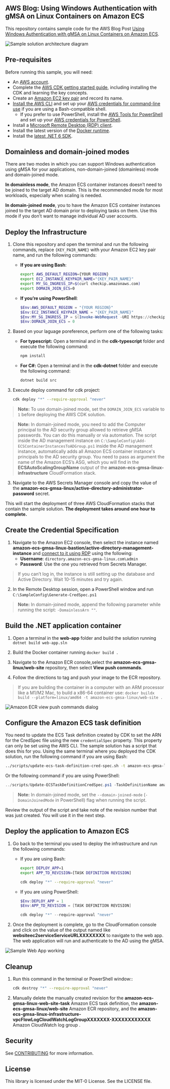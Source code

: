 ## AWS Blog: Using Windows Authentication with gMSA on Linux Containers on Amazon ECS

This repository contains sample code for the AWS Blog Post [Using Windows Authentication with gMSA on Linux Containers on Amazon ECS](https://aws.amazon.com/blogs/containers/using-windows-authentication-with-gmsa-on-linux-containers-on-amazon-ecs/). 

![Sample solution architecture diagram](/docs/images/architecture.jpg)

## Pre-requisites

Before running this sample, you will need:

* An [AWS account](https://aws.amazon.com/).
* Complete the [AWS CDK getting started guide](https://docs.aws.amazon.com/cdk/latest/guide/getting_started.html), including installing the CDK and learning the key concepts.
* Create an [Amazon EC2 key pair](https://docs.aws.amazon.com/cli/latest/userguide/cli-services-ec2-keypairs.html) and record its name.
* [Install the AWS CLI](https://docs.aws.amazon.com/cli/latest/userguide/install-cliv2.html) and set up your [AWS credentials for command-line use](https://docs.aws.amazon.com/cdk/latest/guide/getting_started.html#getting_started_prerequisites) if you are using a Bash-compatible shell.
  * If you prefer to use PowerShell, install the [AWS Tools for PowerShell](https://aws.amazon.com/powershell/) and set up your [AWS credentials for PowerShell](https://docs.aws.amazon.com/powershell/latest/userguide/specifying-your-aws-credentials.html).
* Install a [Microsoft Remote Desktop (RDP) client](https://docs.microsoft.com/en-us/windows-server/remote/remote-desktop-services/clients/remote-desktop-clients).
* Install the latest version of the [Docker runtime](https://docs.docker.com/engine/install/).
* Install the [latest .NET 6 SDK](https://dotnet.microsoft.com/en-us/download/dotnet/6.0).

## Domainless and domain-joined modes

There are two modes in which you can support Windows authentication using gMSA for your applications, non-domain-joined (domainless) mode and domain-joined mode. 

**In domainless mode**, the Amazon ECS container instances doesn’t need to be joined to the target AD domain. This is the recommended mode for most workloads, especially when scaling is needed.

**In domain-joined mode**, you to have the Amazon ECS container instances joined to the target AD domain prior to deploying tasks on them. Use this mode if you don’t want to manage individual AD user accounts.

## Deploy the Infrastructure

1. Clone this repository and open the terminal and run the following commands, replace `{KEY_PAIR_NAME}` with your Amazon EC2 key pair name, and run the following commands: 
    * **If you are using Bash**:
        ``` bash
        export AWS_DEFAULT_REGION={YOUR REGION}
        export EC2_INSTANCE_KEYPAIR_NAME="{KEY_PAIR_NAME}"
        export MY_SG_INGRESS_IP=$(curl checkip.amazonaws.com)
        export DOMAIN_JOIN_ECS=0
        ```
    * **If you’re using PowerShell**:
        ```powershell
        $Env:AWS_DEFAULT_REGION = "{YOUR REGION}"
        $Env:EC2_INSTANCE_KEYPAIR_NAME = "{KEY_PAIR_NAME}"
        $Env:MY_SG_INGRESS_IP = $(Invoke-WebRequest -URI https://checkip.amazonaws.com).ToString().Trim()
        $Env:DOMAIN_JOIN_ECS = 0   
        ```

3. Based on your laguage poreference, perform one of the following tasks:
    * **For typescript:** Open a terminal and in the **cdk-typescript** folder and execute the following command:
      ``` bash
      npm install
      ```
    * **For C#:** Open a terminal and in the **cdk-dotnet** folder and execute the following command:
      ``` bash
      dotnet build src
      ```
4. Execute deploy command for cdk project:
    ``` bash
    cdk deploy "*" --require-approval "never"
    ```


> **Note:** To use domain-joined mode, set the `DOMAIN_JOIN_ECS` variable to `1` before deploying the AWS CDK solution.

> **Note:** In domain-joined mode, you need to add the Computer principal to the AD security group allowed to retrieve gMSA passwords. You can do this manually or via automation. The script inside the AD management instance on `C:\SampleConfig\Add-ECSContainerInstancesToADGroup.ps1` inside the AD management instance, automatically adds all Amazon ECS container instance's principals to the AD security group. You need to pass as argument the name of the Amazon ECS’s ASG, which you will find in the **ECSAutoScalingGroupName** output of the **amazon-ecs-gmsa-linux-infrastructure** CloudFormation stack.

3. Navigate to the AWS Secrets Manager console and copy the value of the **amazon-ecs-gmsa-linux/active-directory-administrator-password** secret. 

This will start the deployment of three AWS CloudFormation stacks that contain the sample solution. **The deployment takes around one hour to complete.**
## Create the Credential Specification

1. Navigate to the Amazon EC2 console, then select the instance named **amazon-ecs-gmsa-linux-bastion/active-directory-management-instance** and [connect to it using RDP](https://docs.aws.amazon.com/AWSEC2/latest/WindowsGuide/connecting_to_windows_instance.html#connect-rdp) using the following:
   * **Username**: `directory.amazon-ecs-gmsa-linux.com\admin`
   * **Password**: Use the one you retrieved from Secrets Manager.

> If you can’t log in, the instance is still setting up the database and Active Directory. Wait 10-15 minutes and try again.

2. In the Remote Desktop session, open a PowerShell window and run `C:\SampleConfig\Generate-CredSpec.ps1`

> **Note:** In domain-joined mode, append the following parameter while running the script: `-DomainlessArn ""`.

## Build the .NET application container

1. Open a terminal in the **web-app** folder and build the solution running `dotnet build web-app.sln`

2. Build the Docker container running `docker build .`

3. Navigate to the Amazon ECR console,select the **amazon-ecs-gmsa-linux/web-site** repository, then select **View push commands**. 

4. Follow the directions to tag and push your image to the ECR repository. 

> If you are building the container in a computer with an ARM processor like a M1/M2 Mac, to build a x86-64 container use: `docker buildx build --platform=linux/amd64 -t amazon-ecs-gmsa-linux/web-site .`

![Amazon ECR view push commands dialog](/docs/images/ecr_push_commands.jpg)

## Configure the Amazon ECS task definition
You need to update the ECS Task definition created by CDK to set the ARN for the CredSpec file using the new `credentialSpec` property. This property can only be set using the AWS CLI. The sample solution has a script that does this for you. Using the same terminal where you deployed the CDK solution, run the following command if you are using Bash:

``` bash
../scripts/update-ecs-task-definition-cred-spec.sh -t amazon-ecs-gmsa-linux-web-site-task
```

Or the following command if you are using PowerShell:

```powershell
../scripts/Update-ECSTaskDefinitionCredSpec.ps1 -TaskDefinitionName amazon-ecs-gmsa-linux-web-site-task 
```

> **Note:** In domain-joined mode, set the `--domain-joined-mode` (`-DomainJoinedMode` in PowerShell) flag when running the script.

Review the output of the script and take note of the revision number that was just created. You will use it in the next step.

## Deploy the application to Amazon ECS

1. Go back to the terminal you used to deploy the infrastructure and run the following commands:
    * If you are using Bash:
        ``` bash
        export DEPLOY_APP=1
        export APP_TD_REVISION=[TASK DEFINITION REVISION]

        cdk deploy "*" --require-approval "never"
        ```

    * If you are using PowerShell:
        ``` powershell
        $Env:DEPLOY_APP = 1
        $Env:APP_TD_REVISION = [TASK DEFINITION REVISION]

        cdk deploy "*" --require-approval "never"
        ```

2. Once the deployment is complete, go to the CloudFormation console and click on the value of the output named like **websiteec2serviceServiceURLXXXXXXXX** to navigate to the web app. The web application will run and authenticate to the AD using the gMSA.

![Sample Web App working](/docs/images/web_app.jpg)

## Cleanup

1. Run this command in the terminal or PowerShell window::

    ``` bash
    cdk destroy "*" --require-approval "never"
    ```

2. Manually delete the manually created revision for the **amazon-ecs-gmsa-linux-web-site-task** Amazon ECS task definition, the **amazon-ecs-gmsa-linux/web-site** Amazon ECR repository, and the **amazon-ecs-gmsa-linux-infrastructure-vpcFlowLogCloudWatchLogGroupXXXXXXX-XXXXXXXXXXXX** Amazon CloudWatch log group .

## Security

See [CONTRIBUTING](CONTRIBUTING.md#security-issue-notifications) for more information.

## License

This library is licensed under the MIT-0 License. See the LICENSE file.




